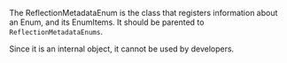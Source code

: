 The ReflectionMetadataEnum is the class that registers information about an Enum, and its EnumItems. It should be parented to `ReflectionMetadataEnums`.

Since it is an internal object, it cannot be used by developers.